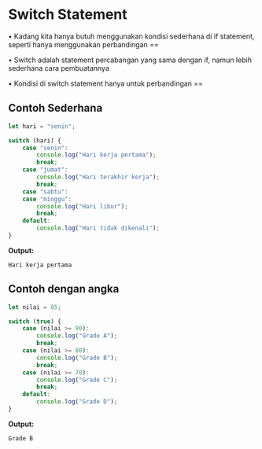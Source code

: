 # Switch Statement

• Kadang kita hanya butuh menggunakan kondisi sederhana di if statement, seperti hanya menggunakan perbandingan ==

• Switch adalah statement percabangan yang sama dengan if, namun lebih sederhana cara pembuatannya

• Kondisi di switch statement hanya untuk perbandingan ==

## Contoh Sederhana

```javascript
let hari = "senin";

switch (hari) {
    case "senin":
        console.log("Hari kerja pertama");
        break;
    case "jumat":
        console.log("Hari terakhir kerja");
        break;
    case "sabtu":
    case "minggu":
        console.log("Hari libur");
        break;
    default:
        console.log("Hari tidak dikenali");
}
```

**Output:**
```
Hari kerja pertama
```

## Contoh dengan angka

```javascript
let nilai = 85;

switch (true) {
    case (nilai >= 90):
        console.log("Grade A");
        break;
    case (nilai >= 80):
        console.log("Grade B");
        break;
    case (nilai >= 70):
        console.log("Grade C");
        break;
    default:
        console.log("Grade D");
}
```

**Output:**
```
Grade B
```
